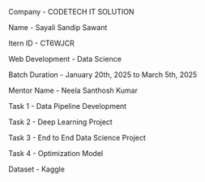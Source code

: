 Company - CODETECH IT SOLUTION


Name -  Sayali Sandip Sawant


Itern ID - CT6WJCR


Web Development - Data Science


Batch Duration -  January 20th, 2025 to March 5th, 2025


Mentor Name -  Neela Santhosh Kumar


Task 1 - Data Pipeline Development


Task 2 - Deep Learning Project


Task 3 - End to End Data Science Project


Task 4 - Optimization Model


Dataset - Kaggle 
